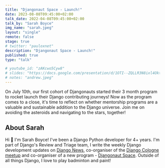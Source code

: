 ```yaml
---
title: "Djangonaut Space - Launch!"
date: 2023-08-08T09:45:00+02:00
talk_date: 2022-04-08T09:45:00+02:00
talk_by: "Sarah Boyce"
img_name: "sarah.jpeg"
layout: "single"
remote: false
stage: true
# twitter: "pauloxnet"
description: "Djangonaut Space - Launch!"
published: true
type: "talk"

# youtube_id: "zAKcwo5Cyw8"
# slides: "https://docs.google.com/presentation/d/1OTI--ZQLLR3N8ixl4OktEwbXfiau_0BNXicl_3j5uYc/edit?usp=sharing"
# notes: "andrew.jpeg"
---
```


On July 10th, our first cohort of Djangonauts started their 3 month program to rocket launch their Django contributing journeys!
Now as the program comes to a close, it's time to reflect on whether mentorship programs are a valuable and sustainable addition to the Django universe. 
Join me on avoiding the asteroids and navigating to the stars, together!

## About Sarah

Hi 👋 I'm Sarah Boyce! I've been a Django Python developer for 4+ years. I'm part of Django's Review and Triage team, I write the weekly Django development updates on [Django News](https://django-news.com/), co-organiser of the [Django Cologne meetup](https://www.meetup.com/koln-django-meetup-gruppe/) and co-organiser of a new program - [Djangonaut Space](https://djangonaut.space/).
Outside of all things Django, I love to play badminton and paint!
